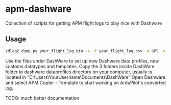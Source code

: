 # apm-dashware
Collection of scripts for getting APM flight logs to play nice with Dashware

## Usage
```bash
sdlog2_dump.py your_flight_log.bin -e -f your_flight_log.csv -m GPS -m ATT -m NTUN -m CTUN -m MODE -m CURR -m RSSI
```

Use the files under DashWare to set up new Dashware data profiles, new customs datatypes and templates.
Copy the 3 folders inside DashWare folder to dashware dataprofiles directory on your computer, usually is located in "C:\Users\YourUsername\Documents\DashWare\"
Open Dashware and select APM Copter - Template to start working on ArduPilot's converted log.

TODO: much better documentation
